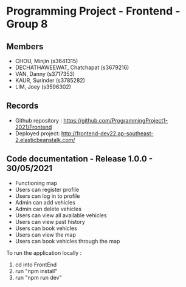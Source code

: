 # Programming Project - Frontend - Group 8

## Members
* CHOU, Minjin (s3641315)
* DECHATHAWEEWAT, Chatchapat (s3679216)
* VAN, Danny (s3717353)
* KAUR, Surinder (s3785282)
* LIM, Joey (s3596302)

## Records

* Github repository : https://github.com/ProgrammingProject1-2021/Frontend
* Deployed project: http://frontend-dev22.ap-southeast-2.elasticbeanstalk.com/

## Code documentation - Release 1.0.0 - 30/05/2021

* Functioning map
* Users can register profile
* Users can log in to profile
* Admin can add vehicles
* Admin can delete vehicles
* Users can view all available vehicles
* Users can view past history
* Users can book vehicles
* Users can view the map
* Users can book vehicles through the map

To run the application locally : 
1) cd into FrontEnd
2) run "npm install"
3) run "npm run dev"



